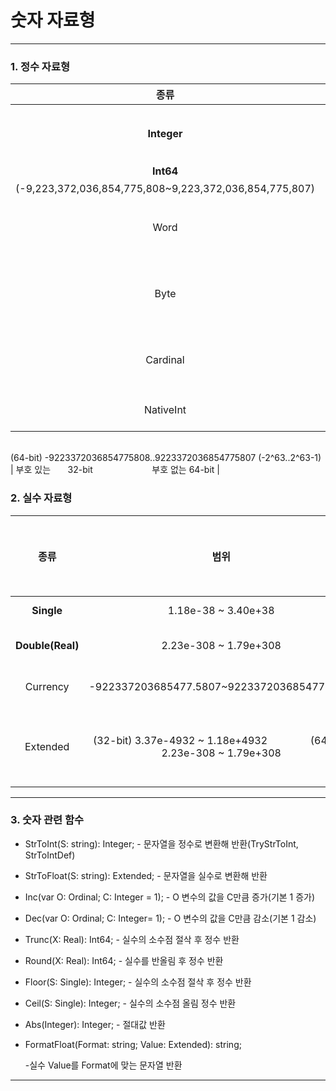 # 숫자 자료형

****

### 1. 정수 자료형

| 종류          | 범위                                                                                                                      | 형식                                                     |
|:-----------:|:-----------------------------------------------------------------------------------------------------------------------:|:------------------------------------------------------:|
| **Integer** | -2^31 ~ 2^31-1(-2,147,483,648~2,147,483,647)                                                                            | 부호 있는 32-bit                                           |
| **Int64**   | -2^63 ~ 2^63-1
(-9,223,372,036,854,775,808~9,223,372,036,854,775,807)                                                   | 부호 있는 64-bit                                           |
| Word        | 0 ~ 2^16-1(0~65,535)                                                                                                    | 부호 없는16-bit                                            |
| Byte        | 0 ~ 255                                                                                                                 | 부호 없는  8-bit                                           |
| Cardinal    | 0 ~ 2^32-1(0~4,294,967,295)                                                                                             | 부호 없는 32-bit                                           |
| NativeInt   | (32-bit) -2147483648..2147483647(-2^31..2^31-1)
<br/>(64-bit) -9223372036854775808..9223372036854775807
(-2^63..2^63-1) | 부호 있는       32-bit                        부호 없는 64-bit |



### 2. 실수 자료형

| 종류               | 범위                                                                             | 크기     | 유효    자리수        |
|:----------------:|:------------------------------------------------------------------------------:|:------:|:----------------:|
| **Single**       | 1.18e-38 ~ 3.40e+38                                                            | 4 byte | 7 ~ 8            |
| **Double(Real)** | 2.23e-308 ~ 1.79e+308                                                          | 8 byte | 15 ~ 16          |
| Currency         | -922337203685477.5807~922337203685477.5807                                     | 8 byte | 10 ~ 20          |
| Extended         | (32-bit) 3.37e-4932 ~ 1.18e+4932                (64-bit) 2.23e-308 ~ 1.79e+308 | 10byte | 10 ~ 20  15 ~ 16 |

******

### 3. 숫자 관련 함수

- StrToInt(S: string): Integer; - 문자열을 정수로 변환해 반환(TryStrToInt, StrToIntDef)
- StrToFloat(S: string): Extended; - 문자열을 실수로 변환해 반환
- Inc(var O: Ordinal; C: Integer = 1); - O 변수의 값을 C만큼 증가(기본 1 증가)
- Dec(var O: Ordinal; C: Integer= 1); - O 변수의 값을 C만큼 감소(기본 1 감소)
- Trunc(X: Real): Int64; - 실수의 소수점 절삭 후 정수 반환
- Round(X: Real): Int64; - 실수를 반올림 후 정수 반환
- Floor(S: Single): Integer; - 실수의 소수점 절삭 후 정수 반환
- Ceil(S: Single): Integer; - 실수의 소수점 올림 정수 반환
- Abs(Integer): Integer; - 절대값 반환
- FormatFloat(Format: string; Value: Extended): string; 
  
  -실수 Value를 Format에 맞는 문자열 반환

****


